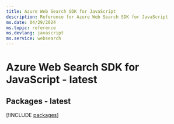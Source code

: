 ```yaml
---
title: Azure Web Search SDK for JavaScript
description: Reference for Azure Web Search SDK for JavaScript
ms.date: 04/29/2024
ms.topic: reference
ms.devlang: javascript
ms.service: websearch
---
```

# Azure Web Search SDK for JavaScript - latest
## Packages - latest
[!INCLUDE [packages](web-search-index.md)]